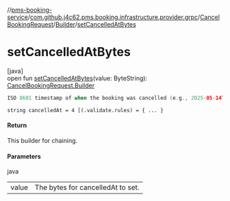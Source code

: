 //[pms-booking-service](../../../../index.md)/[com.github.j4c62.pms.booking.infrastructure.provider.grpc](../../index.md)/[CancelBookingRequest](../index.md)/[Builder](index.md)/[setCancelledAtBytes](set-cancelled-at-bytes.md)

# setCancelledAtBytes

[java]\
open fun [setCancelledAtBytes](set-cancelled-at-bytes.md)(value: ByteString): [CancelBookingRequest.Builder](index.md)

```kotlin
ISO 8601 timestamp of when the booking was cancelled (e.g., 2025-05-14T10:00:00Z).

```

`string cancelledAt = 4 [(.validate.rules) = { ... }`

#### Return

This builder for chaining.

#### Parameters

java

|       |                                   |
|-------|-----------------------------------|
| value | The bytes for cancelledAt to set. |
